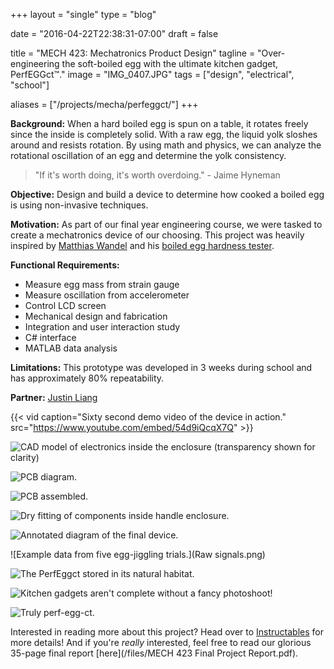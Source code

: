 +++
layout =    "single"
type =      "blog"

date = "2016-04-22T22:38:31-07:00"
draft =     false


title = "MECH 423: Mechatronics Product Design"
tagline = "Over-engineering the soft-boiled egg with the ultimate kitchen gadget, PerfEGGct™."
image =     "IMG_0407.JPG"
tags =      ["design", "electrical", "school"]

aliases =   ["/projects/mecha/perfeggct/"]
+++

__Background:__ When a hard boiled egg is spun on a table, it rotates freely since the inside is completely solid. With a raw egg, the liquid yolk sloshes around and resists rotation. By using math and physics, we can analyze the rotational oscillation of an egg and determine the yolk consistency.

> "If it's worth doing, it's worth overdoing." - Jaime Hyneman

__Objective:__ Design and build a device to determine how cooked a boiled egg is using non-invasive techniques.

__Motivation:__ As part of our final year engineering course, we were tasked to create a mechatronics device of our choosing. This project was heavily inspired by [Matthias Wandel](https://www.youtube.com/channel/UCckETVOT59aYw80B36aP9vw) and his [boiled egg hardness tester](https://www.youtube.com/watch?v=Cw9w1CZkTr0).

__Functional Requirements:__

+ Measure egg mass from strain gauge
+ Measure oscillation from accelerometer
+ Control LCD screen
+ Mechanical design and fabrication
+ Integration and user interaction study
+ C# interface
+ MATLAB data analysis

__Limitations:__ This prototype was developed in 3 weeks during school and has approximately 80% repeatability.

__Partner:__ [Justin Liang](http://justin-liang.com)

{{< vid caption="Sixty second demo video of the device in action." src="https://www.youtube.com/embed/54d9iQcqX7Q" >}}

![CAD model of electronics inside the enclosure (transparency shown for clarity)](CAD_4.png)

![PCB diagram.](Fritzing%20diagram.jpg)

![PCB assembled.](DSC03408.JPG)

![Dry fitting of components inside handle enclosure.](DSC03430.JPG)

![Annotated diagram of the final device.](IMG_0461_annotated.jpg)

![Example data from five egg-jiggling trials.](Raw signals.png)

![The PerfEggct stored in its natural habitat.](storage_1.png)

![Kitchen gadgets aren't complete without a fancy photoshoot!](IMG_0407.JPG)

![Truly perf-egg-ct.](IMG_0424.JPG)

Interested in reading more about this project? Head over to [Instructables](http://www.instructables.com/id/PerfEGGct-Engineering-the-Perfect-Soft-Boiled-Egg/) for more details! And if you're *really* interested, feel free to read our glorious 35-page final report [here](/files/MECH 423 Final Project Report.pdf).
